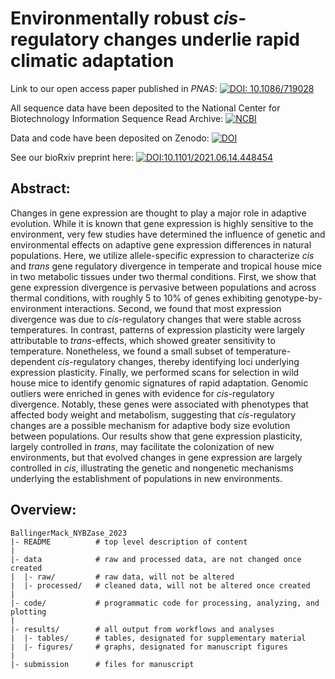 Environmentally robust *cis*-regulatory changes underlie rapid climatic adaptation
================

Link to our open access paper published in *PNAS*:
[![DOI: 10.1086/719028](https://img.shields.io/badge/DOI-10.1086%2F719028-success.svg?color=%230075C9
)](https://www.pnas.org/doi/10.1073/pnas.2214614120)

All sequence data have been deposited to the National Center for Biotechnology Information Sequence Read Archive:
[![NCBI](https://img.shields.io/badge/BioProject-PRJNA1009445-25C2A0
)](https://www.ncbi.nlm.nih.gov/bioproject/PRJNA1009445)

Data and code have been deposited on Zenodo:
[![DOI](https://img.shields.io/badge/DOI-10.5281%2Fzenodo.8288001-8A2BE2
)](https://zenodo.org/record/8288001)

See our bioRxiv preprint here:
[![DOI:10.1101/2021.06.14.448454](http://img.shields.io/badge/DOI-10.1101/2021.06.14.448454-B31B1B.svg)](https://www.biorxiv.org/content/10.1101/2022.08.29.505745v3)


## Abstract:
Changes in gene expression are thought to play a major role in adaptive evolution. While it is known that gene expression is highly sensitive to the environment, very few studies have determined the influence of genetic and environmental effects on adaptive gene expression differences in natural populations. Here, we utilize allele-specific expression to characterize *cis* and *trans* gene regulatory divergence in temperate and tropical house mice in two metabolic tissues under two thermal conditions. First, we show that gene expression divergence is pervasive between populations and across thermal conditions, with roughly 5 to 10% of genes exhibiting genotype-by-environment interactions. Second, we found that most expression divergence was due to *cis*-regulatory changes that were stable across temperatures. In contrast, patterns of expression plasticity were largely attributable to *trans*-effects, which showed greater sensitivity to temperature. Nonetheless, we found a small subset of temperature-dependent *cis*-regulatory changes, thereby identifying loci underlying expression plasticity. Finally, we performed scans for selection in wild house mice to identify genomic signatures of rapid adaptation. Genomic outliers were enriched in genes with evidence for *cis*-regulatory divergence. Notably, these genes were associated with phenotypes that affected body weight and metabolism, suggesting that *cis*-regulatory changes are a possible mechanism for adaptive body size evolution between populations. Our results show that gene expression plasticity, largely controlled in *trans*, may facilitate the colonization of new environments, but that evolved changes in gene expression are largely controlled in *cis*, illustrating the genetic and nongenetic mechanisms underlying the establishment of populations in new environments.

## Overview:

    BallingerMack_NYBZase_2023
    |- README          # top level description of content
    |
    |- data            # raw and processed data, are not changed once created
    |  |- raw/         # raw data, will not be altered
    |  |- processed/   # cleaned data, will not be altered once created
    |
    |- code/           # programmatic code for processing, analyzing, and plotting
    |
    |- results/        # all output from workflows and analyses
    |  |- tables/      # tables, designated for supplementary material
    |  |- figures/     # graphs, designated for manuscript figures
    |
    |- submission      # files for manuscript
